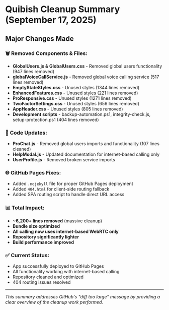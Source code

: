 # Quibish Cleanup Summary (September 17, 2025)

## Major Changes Made

### 🗑️ **Removed Components & Files:**
- **GlobalUsers.js & GlobalUsers.css** - Removed global users functionality (947 lines removed)
- **globalVoiceCallService.js** - Removed global voice calling service (517 lines removed)
- **EmptyStateStyles.css** - Unused styles (1344 lines removed)
- **EnhancedFeatures.css** - Unused styles (221 lines removed)
- **ProResponsive.css** - Unused styles (1271 lines removed)
- **TwoFactorSettings.css** - Unused styles (656 lines removed)
- **AppHeader.css** - Unused styles (805 lines removed)
- **Development scripts** - backup-automation.ps1, integrity-check.js, setup-protection.ps1 (404 lines removed)

### 🔧 **Code Updates:**
- **ProChat.js** - Removed global users imports and functionality (107 lines cleaned)
- **HelpModal.js** - Updated documentation for internet-based calling only
- **UserProfile.js** - Removed broken service imports

### 🌐 **GitHub Pages Fixes:**
- Added `.nojekyll` file for proper GitHub Pages deployment
- Added `404.html` for client-side routing fallback
- Added SPA routing script to handle direct URL access

### 📊 **Total Impact:**
- **~6,200+ lines removed** (massive cleanup)
- **Bundle size optimized**
- **All calling now uses internet-based WebRTC only**
- **Repository significantly lighter**
- **Build performance improved**

### ✅ **Current Status:**
- App successfully deployed to GitHub Pages
- All functionality working with internet-based calling
- Repository cleaned and optimized
- 404 routing issues resolved

---
*This summary addresses GitHub's "diff too large" message by providing a clear overview of the cleanup work performed.*